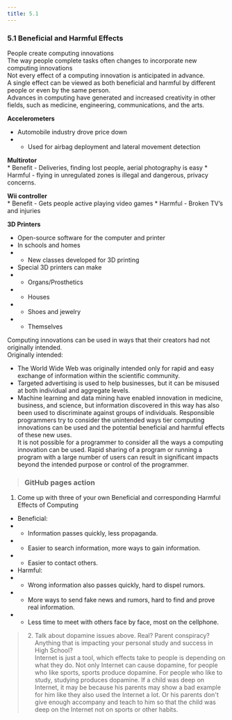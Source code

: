 ```yaml
---
title: 5.1
---
```


### 5.1 Beneficial and Harmful Effects
People create computing innovations <br>
The way people complete tasks often changes to incorporate new computing innovations <br>
Not every effect of a computing innovation is anticipated in advance. <br>
A single effect can be viewed as both beneficial and harmful by different people or even by the same person. <br>
Advances in computing have generated and increased creativity in other fields, such as medicine, engineering, communications, and the arts. <be>

**Accelerometers** <br>
* Automobile industry drove price down
* * Used for airbag deployment and lateral movement detection

**Multirotor** <br>
	* Benefit - Deliveries, finding lost people, aerial photography is easy
	* Harmful - flying  in unregulated zones is illegal and dangerous, privacy concerns.

**Wii controller** <br>
	* Benefit - Gets people active playing video games
	* Harmful - Broken TV’s and injuries

**3D Printers** <br>
* Open-source software for the computer and printer
* In schools and homes
* * New classes developed for 3D printing
* Special 3D printers can make
* * Organs/Prosthetics
* * Houses
* * Shoes and jewelry
* * Themselves

Computing innovations can be used in ways that their creators had not originally intended. <br>
Originally intended: <br>
* The World Wide Web was originally intended only for rapid and easy exchange of information within the scientific community.
* Targeted advertising is used to help businesses, but it can be misused at both individual and aggregate levels.
* Machine learning and data mining have enabled innovation in medicine, business, and science, but information discovered in this way has also been used to discriminate against groups of individuals.
Responsible programmers try to consider the unintended ways tier computing innovations can be used and the potential beneficial and harmful effects of these new uses. <br>
It is not possible for a programmer to consider all the ways a computing innovation can be used.
Rapid sharing of a program or running a program with a large number of users can result in significant impacts beyond the intended purpose or control of the programmer. <be>

> ### GitHub pages action
1. Come up with three of your own Beneficial and corresponding Harmful Effects of Computing <br>
* Beneficial: 
* * Information passes quickly, less propaganda. 
* * Easier to search information, more ways to gain information. 
* * Easier to contact others.
* Harmful: 
* * Wrong information also passes quickly, hard to dispel rumors. 
* * More ways to send fake news and rumors, hard to find and prove real information. 
* * Less time to meet with others face by face, most on the cellphone.

> 2. Talk about dopamine issues above. Real? Parent conspiracy? Anything that is impacting your personal study and success in High School? <br>
Internet is just a tool, which effects take to people is depending on what they do. Not only Internet can cause dopamine, for people who like sports, sports produce dopamine. For people who like to study, studying produces dopamine. If a child was deep on Internet, it may be because his parents may show a bad example for him like they also used the Internet a lot. Or his parents don't give enough accompany and teach to him so that the child was deep on the Internet not on sports or other habits.
